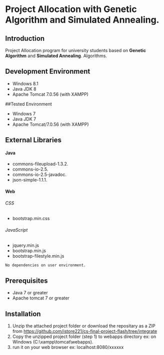 # Project Allocation with Genetic Algorithm and Simulated Annealing.

## Introduction

Project Allocation program for university students based on **Genetic Algorithm** and **Simulated Annealing**. Algorithms.


## Development Environment
- Windows 8.1
- Java JDK 8
- Apache Tomcat 7.0.56 (with XAMPP)

##Tested Environment
- Windows 7
- Java JDK 7
- Apache Tomcat/7.0.56 (with XAMPP)


## External Libraries 

#### Java
- commons-fileupload-1.3.2.
- commons-io-2.5.
- commons-io-2.5-javadoc.
- json-simple-1.1.1.

#### Web
###### CSS
- bootstrap.min.css

###### JavaScript
- jquery.min.js
- bootstrap.min.js
- bootstrap-filestyle.min.js
 
```
No dependencies on user environment.
```

## Prerequisites
- Java 7 or greater
- Apache tomcat 7 or greater


## Installation

1. Unzip the attached project folder or download the repositary as a ZIP from  https://github.com/istore221/cs-final-project-flash/tree/integrate 
2. Copy the unzipped project folder (step 1) to webapps directory ex: on Windows (C:\xampp\tomcat\webapps).
3. run it on your web browser ex: localhost:8080/xxxxxx


